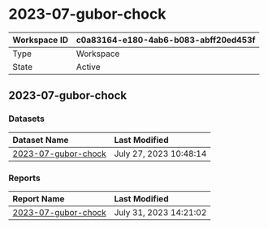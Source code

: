 



# 2023-07-gubor-chock

|Workspace ID|c0a83164-e180-4ab6-b083-abff20ed453f|
| :--- | :--- |
|Type|Workspace|
|State|Active|

## 2023-07-gubor-chock

### Datasets

|Dataset Name|Last Modified|
| :--- | :--- |
|[2023-07-gubor-chock](../Datasets/2023-07-gubor-chock.md)|July 27, 2023 10:48:14|

### Reports

|Report Name|Last Modified|
| :--- | :--- |
|[2023-07-gubor-chock](../Reports/2023-07-gubor-chock.md)|July 31, 2023 14:21:02|
